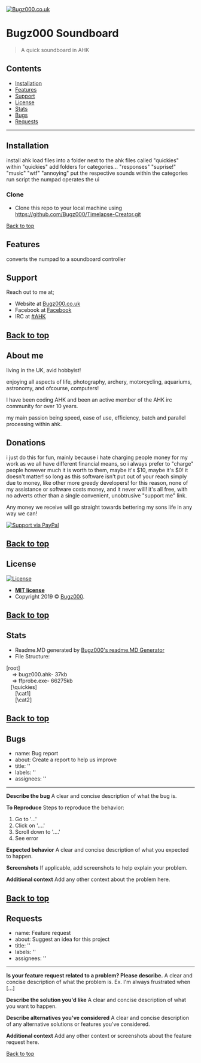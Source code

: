 <a href="Bugz000.co.uk"><img src="" title="Bugz000.co.uk" alt="Bugz000.co.uk"></a>

 # Bugz000 Soundboard

 > A quick soundboard in AHK


 ## Contents

 - [Installation](#installation)
 - [Features](#features)
 - [Support](#support)
 - [License](#license)
 - [Stats](#Stats)
 - [Bugs](#Bugs)
 - [Requests](#Requests)

 ---

 ## Installation

install ahk
load files into a folder next to the ahk files called "quickies"
within "quickies" add folders for categories... "responses" "suprise!" "music" "wtf" "annoying" 
put the respective sounds within the categories
run script
the numpad operates the ui


 ### Clone

 - Clone this repo to your local machine using https://github.com/Bugz000/Timelapse-Creator.git

[Back to top](#Contents)
 ## Features
converts the numpad to a soundboard controller

 ## Support

 Reach out to me at;

 - Website at <a href="bugz000.co.uk" target="_blank">Bugz000.co.uk</a>
 - Facebook at <a href="https://www.facebook.com/bugz000" target="_blank">Facebook</a>
 - IRC at <a href="https://kiwiirc.com/nextclient/irc.freenode.net/#ahk" target="_blank">#AHK</a>

[Back to top](#Contents)
 ---

 ## About me

 living in the UK, avid hobbyist!

 enjoying all aspects of life, photography, archery, motorcycling, aquariums, astronomy, and ofcourse, computers!

 I have been coding AHK and been an active member of the AHK irc community for over 10 years.

 my main passion being speed, ease of use, efficiency, batch and parallel processing within ahk.

 ## Donations

 i just do this for fun, mainly because i hate charging people money for my work as we all have different financial means, so i always prefer to "charge" people however much it is worth to them, maybe it's $10, maybe it's $0! it doesn't matter! so long as this software isn't put out of your reach simply due to money, like other more greedy developers!
 for this reason, none of my assistance or software costs money, and it never will! it's all free, with no adverts other than a single convenient, unobtrusive "support me" link.

 Any money we receive will go straight towards bettering my sons life in any way we can!

 [![Support via PayPal](https://cdn.rawgit.com/twolfson/paypal-github-button/1.0.0/dist/button.svg)](https://www.paypal.me/Bugz000/)


[Back to top](#Contents)
 ---

 ## License

 [![License](http://img.shields.io/:license-mit-blue.svg?style=flat-square)](http://badges.mit-license.org)

 - **[MIT license](http://opensource.org/licenses/mit-license.php)**
 - Copyright 2019 © <a href="http://www.Bugz000.co.uk" target="_blank">Bugz000</a>.

[Back to top](#Contents)
 ---
 ## Stats
 - Readme.MD generated by <a href="https://github.com/Bugz000/" target="_blank">Bugz000's readme.MD Generator</a>
 - File Structure:

[root]<br/>&nbsp;&nbsp;&nbsp; => bugz000.ahk- 37kb<br/>&nbsp;&nbsp;&nbsp; => ffprobe.exe- 66275kb<br/>&nbsp;&nbsp;&nbsp;[\quickies]<br/>&nbsp;&nbsp;&nbsp;&nbsp;&nbsp;&nbsp;[\cat1]<br/>&nbsp;&nbsp;&nbsp;&nbsp;&nbsp;&nbsp;[\cat2]<br/>

[Back to top](#Contents)
 ---
 ## Bugs
 - name: Bug report
 - about: Create a report to help us improve
 - title: ''
 - labels: ''
 - assignees: ''
 
 ---
 
 **Describe the bug**
 A clear and concise description of what the bug is.
 
 **To Reproduce**
 Steps to reproduce the behavior:
 1. Go to '...'
 2. Click on '....'
 3. Scroll down to '....'
 4. See error
 
 **Expected behavior**
 A clear and concise description of what you expected to happen.
 
 **Screenshots**
 If applicable, add screenshots to help explain your problem.
 
 **Additional context**
 Add any other context about the problem here.

[Back to top](#Contents)
 ---
 ## Requests
 - name: Feature request
 - about: Suggest an idea for this project
 - title: ''
 - labels: ''
 - assignees: ''

---

**Is your feature request related to a problem? Please describe.**
A clear and concise description of what the problem is. Ex. I'm always frustrated when [...]

**Describe the solution you'd like**
A clear and concise description of what you want to happen.

**Describe alternatives you've considered**
A clear and concise description of any alternative solutions or features you've considered.

**Additional context**
Add any other context or screenshots about the feature request here.

[Back to top](#Contents)
